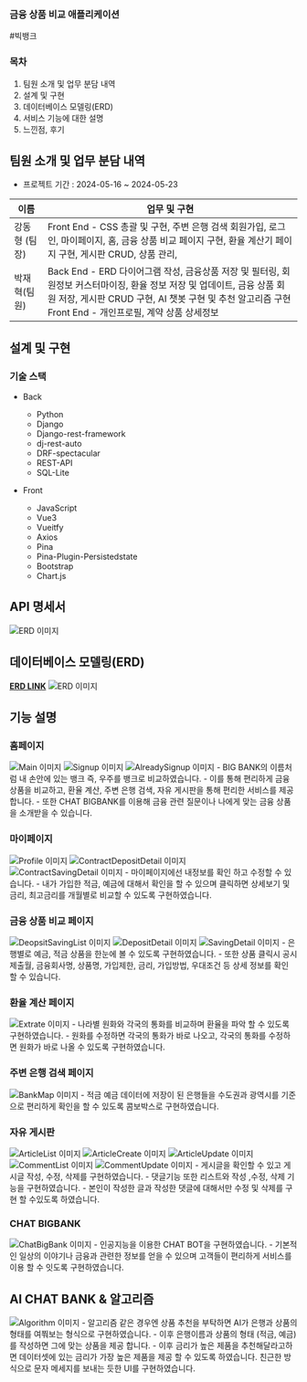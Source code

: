 ### 금융 상품 비교 애플리케이션
#빅뱅크

### 목차
1. 팀원 소개 및 업무 분담 내역
2. 설계 및 구현
3. 데이터베이스 모델링(ERD)
4. 서비스 기능에 대한 설명
5. 느낀점, 후기


## 팀원 소개 및 업무 분담 내역
- 프로젝트 기간 : 2024-05-16 ~ 2024-05-23

|이름|업무 및 구현 |
|---|---|
| 강동형 (팀장) |Front End - CSS 총괄 및 구현, 주변 은행 검색 회원가입, 로그인, 마이페이지, 홈, 금융 상품 비교 페이지 구현, 환율 계산기 페이지 구현, 게시판 CRUD, 상품 관리, |
|박재혁(팀원) |Back End - ERD 다이어그램 작성, 금융상품 저장 및 필터링, 회원정보 커스터마이징, 환율 정보 저장 및 업데이트, 금융 상품 회원 저장, 게시판 CRUD 구현, AI 챗봇 구현 및 추천 알고리즘 구현<br> Front End - 개인프로필, 계약 상품 상세정보 |

## 설계 및 구현
### 기술 스택
* Back
  - Python
  - Django
  - Django-rest-framework
  - dj-rest-auto
  - DRF-spectacular
  - REST-API
  - SQL-Lite

* Front
  - JavaScript
  - Vue3
  - Vueitfy
  - Axios
  - Pina
  - Pina-Plugin-Persistedstate
  - Bootstrap
  - Chart.js

## API 명세서 
<img src='./README_IMG/API.png' alt='ERD 이미지' /> 

## 데이터베이스 모델링(ERD)
[**ERD LINK**](https://dbdiagram.io/d/664ab074f84ecd1d229827ad)
<img src='./README_IMG/ERD.png' alt='ERD 이미지' />

## 기능 설명

### 홈페이지
<img src='./README_IMG/Main.png' alt='Main 이미지' /> 
<img src='./README_IMG/Signup.png' alt='Signup 이미지' /> 
<img src='./README_IMG/AlreadySignup.png' alt='AlreadySignup 이미지' /> 
- BIG BANK의 이름처럼 내 손안에 있는 뱅크 즉, 우주를 뱅크로 비교하였습니다.
- 이를 통해 편리하게 금융 상품을 비교하고, 환율 계산, 주변 은행 검색, 자유 게시판을 통해 편리한 서비스를 제공합니다.
- 또한 CHAT BIGBANK를 이용해 금융 관련 질문이나 나에게 맞는 금융 상품을 소개받을 수 있습니다.

### 마이페이지
<img src='./README_IMG/Profile.png' alt='Profile 이미지' /> 
<img src='./README_IMG/ContractDepositDetail.png' alt='ContractDepositDetail 이미지' /> 
<img src='./README_IMG/ContractSavingDetail.png' alt='ContractSavingDetail 이미지' /> 
- 마이페이지에선 내정보를 확인 하고 수정할 수 있습니다.
- 내가 가입한 적금, 예금에 대해서 확인을 할 수 있으며 클릭하면 상세보기 및 금리, 최고금리를 개월별로 비교할 수 있도록 구현하였습니다.

### 금융 상품 비교 페이지
<img src='./README_IMG/DeopsitSavingList.png' alt='DeopsitSavingList 이미지' /> 
<img src='./README_IMG/DepositDetail.png' alt='DepositDetail 이미지' /> 
<img src='./README_IMG/SavingDetail.png' alt='SavingDetail 이미지' /> 
- 은행별로 예금, 적금 상품을 한눈에 볼 수 있도록 구현하였습니다.
- 또한 상품 클릭시 공시 제출월, 금융회사명, 상품명, 가입제한, 금리, 가입방법, 우대조건 등 상세 정보를 확인 할 수 있습니다.

### 환율 계산 페이지
<img src='./README_IMG/Extrate.png' alt='Extrate 이미지' /> 
- 나라별 원화와 각국의 통화를 비교하며 환율을 파악 할 수 있도록 구현하였습니다.
- 원화를 수정하면 각국의 통화가 바로 나오고, 각국의 통화를 수정하면 원화가 바로 나올 수 있도록 구현하였습니다.

### 주변 은행 검색 페이지
<img src='./README_IMG/BankMap.png' alt='BankMap 이미지' /> 
- 적금 예금 데이터에 저장이 된 은행들을 수도권과 광역시를 기준으로 편리하게 확인을 할 수 있도록 콤보박스로 구현하였습니다.

### 자유 게시판
<img src='./README_IMG/ArticleList.png' alt='ArticleList 이미지' />
<img src='./README_IMG/ArticleCreate.png' alt='ArticleCreate 이미지' />
<img src='./README_IMG/ArticleUpdate.png' alt='ArticleUpdate 이미지' />
<img src='./README_IMG/CommentList.png' alt='CommentList 이미지' />
<img src='./README_IMG/CommentUpdate.png' alt='CommentUpdate 이미지' />
- 게시글을 확인할 수 있고 게시글 작성, 수정, 삭제를 구현하였습니다.
- 댓글기능 또한 리스트와 작성 ,수정, 삭제 기능을 구현하였습니다.
- 본인이 작성한 글과 작성한 댓글에 대해서만 수정 및 삭제를 구현 할 수있도록 하였습니다.

### CHAT BIGBANK
<img src='./README_IMG/ChatBigBank.png' alt='ChatBigBank 이미지' /> 
- 인공지능을 이용한 CHAT BOT을 구현하였습니다.
- 기본적인 일상의 이야기나 금융과 관련한 정보를 얻을 수 있으며 고객들이 편리하게 서비스를 이용 할 수 잇도록 구현하였습니다.

## AI CHAT BANK & 알고리즘
<img src='./README_IMG/Algorithm.png' alt='Algorithm 이미지' /> 
- 알고리즘 같은 경우엔 상품 추천을 부탁하면 AI가 은행과 상품의 형태를 여쭤보는 형식으로 구현하였습니다.
- 이후 은행이름과 상품의 형태 (적금, 예금)를 작성하면 그에 맞는 상품을 제공 합니다.
- 이후 금리가 높은 제품을 추천해달라고하면 데이터셋에 있는 금리가 가장 높은 제품을 제공 할 수  있도록 하였습니다.
친근한 방식으로 문자 메세지를 보내는 듯한 UI를 구현하였습니다.

